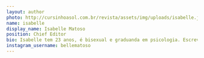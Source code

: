 ```yaml
---
layout: author
photo: http://cursinhoasol.com.br/revista/assets/img/uploads/isabelle.jpeg
name: isabelle
display_name: Isabelle Matoso
position: Chief Editor
bio: Isabelle tem 23 anos, é bisexual e graduanda em psicologia. Escreve contos de romance e fantasia por hobbie, e realiza pesquisas sobre gênero e sexualidade, por motivos acadêmicos ou não.
instagram_username: bellematoso
---
```


